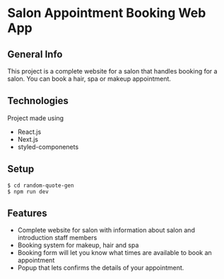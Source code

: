 # Salon Appointment Booking Web App

## General Info
This project is a complete website for a salon that handles booking for a salon. You can book a hair, spa or makeup appointment.

## Technologies
Project made using
* React.js
* Next.js
* styled-componenets

## Setup
```
$ cd random-quote-gen
$ npm run dev
```

## Features
* Complete website for salon with information about salon and introduction staff members
* Booking system for makeup, hair and spa
* Booking form will let you know what times are available to book an appointment
* Popup that lets confirms the details of your appointment.